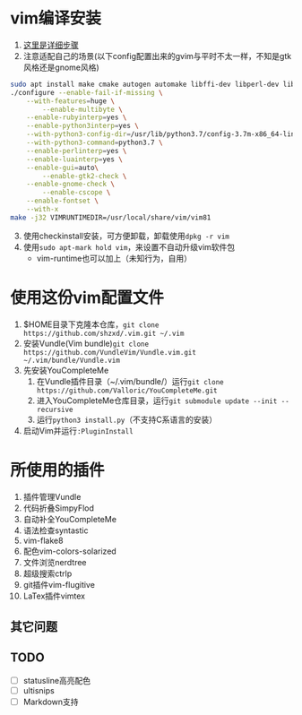 # vim编译安装
1. [这里是详细步骤](https://github.com/Valloric/YouCompleteMe/wiki/Building-Vim-from-source)
2. 注意适配自己的场景(以下config配置出来的gvim与平时不太一样，不知是gtk风格还是gnome风格)
```sh
sudo apt install make cmake autogen automake libffi-dev libperl-dev libbz2-dev zlib1g-dev libreadline-dev libssl-dev libsqlite3-dev xorg-dev ruby-dev lua5.3 liblua5.3-dev 
./configure --enable-fail-if-missing \
	--with-features=huge \
        --enable-multibyte \
	--enable-rubyinterp=yes \
	--enable-python3interp=yes \
	--with-python3-config-dir=/usr/lib/python3.7/config-3.7m-x86_64-linux-gnu \
	--with-python3-command=python3.7 \
	--enable-perlinterp=yes \
	--enable-luainterp=yes \
	--enable-gui=auto\
        --enable-gtk2-check \
	--enable-gnome-check \
        --enable-cscope \
	--enable-fontset \
	--with-x
make -j32 VIMRUNTIMEDIR=/usr/local/share/vim/vim81
```
3. 使用checkinstall安装，可方便卸载，卸载使用`dpkg -r vim`
4. 使用`sudo apt-mark hold vim`，来设置不自动升级vim软件包
    - vim-runtime也可以加上（未知行为，自用）
# 使用这份vim配置文件
1. $HOME目录下克隆本仓库，`git clone https://github.com/shzxd/.vim.git ~/.vim`
2. 安装Vundle(Vim bundle)`git clone https://github.com/VundleVim/Vundle.vim.git ~/.vim/bundle/Vundle.vim`
3. 先安装YouCompleteMe
    1. 在Vundle插件目录（~/.vim/bundle/）运行`git clone https://github.com/Valloric/YouCompleteMe.git`
    2. 进入YouCompleteMe仓库目录，运行`git submodule update --init --recursive`
    3. 运行`python3 install.py`（不支持C系语言的安装）
4. 启动Vim并运行`:PluginInstall`
# 所使用的插件
1. 插件管理Vundle
2. 代码折叠SimpyFlod
3. 自动补全YouCompleteMe
4. 语法检查syntastic
5. vim-flake8
6. 配色vim-colors-solarized
7. 文件浏览nerdtree
8. 超级搜索ctrlp
9. git插件vim-flugitive
10. LaTex插件vimtex
## 其它问题

## TODO
- [ ] statusline高亮配色
- [ ] ultisnips
- [ ] Markdown支持
